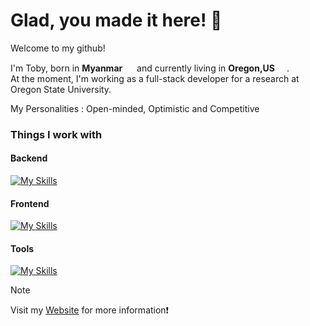 # Glad, you made it here! 🥂

Welcome to my github!

I'm Toby, born in **Myanmar** <img src="https://hatscripts.github.io/circle-flags/flags/mm.svg" width="15"> and currently living in **Oregon,US** <img src="https://hatscripts.github.io/circle-flags/flags/us.svg" width="15">.<br>
At the moment, I'm working as a full-stack developer for a research at Oregon State University.

My Personalities : Open-minded, Optimistic and Competitive

### Things I work with

#### Backend

[![My Skills](https://skillicons.dev/icons?i=express,flask,python,js,nodejs,mysql,c,docker&theme=dark)](https://skillicons.dev)

#### Frontend

[![My Skills](https://skillicons.dev/icons?i=react,tailwind,js,html,css,figma&theme=dark)](https://skillicons.dev)

#### Tools

[![My Skills](https://skillicons.dev/icons?i=aws,git,nodejs,mysql,docker,figma&theme=dark)](https://skillicons.dev)

> [!NOTE]
> Visit my [Website](https://toby12352.github.io/tobyThaung) for more information❗
